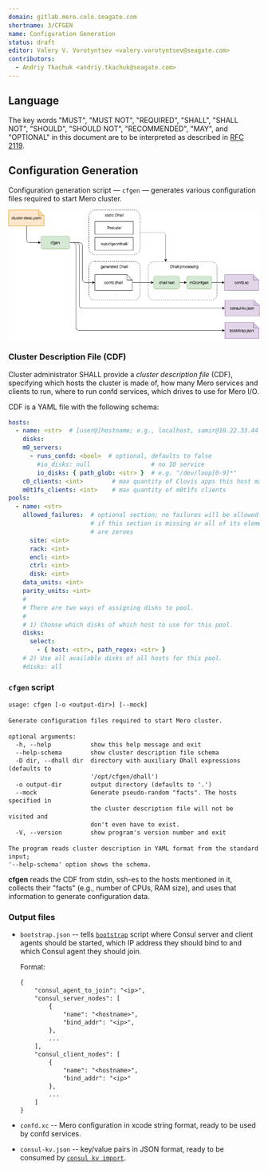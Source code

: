 ```yaml
---
domain: gitlab.mero.colo.seagate.com
shortname: 3/CFGEN
name: Configuration Generation
status: draft
editor: Valery V. Vorotyntsev <valery.vorotyntsev@seagate.com>
contributors:
  - Andriy Tkachuk <andriy.tkachuk@seagate.com>
---
```


## Language

The key words "MUST", "MUST NOT", "REQUIRED", "SHALL", "SHALL NOT",
"SHOULD", "SHOULD NOT", "RECOMMENDED", "MAY", and "OPTIONAL" in this
document are to be interpreted as described in
[RFC 2119](https://tools.ietf.org/html/rfc2119).

## Configuration Generation

Configuration generation script &mdash; `cfgen` &mdash; generates
various configuration files required to start Mero cluster.

![cfgen](cfgen.png)

### Cluster Description File (CDF)

Cluster administrator SHALL provide a _cluster description file_ (CDF),
specifying which hosts the cluster is made of, how many Mero services
and clients to run, where to run confd services, which drives to use
for Mero I/O.

CDF is a YAML file with the following schema:
```yaml
hosts:
  - name: <str>  # [user@]hostname; e.g., localhost, samir@10.22.33.44
    disks:
    m0_servers:
      - runs_confd: <bool>  # optional, defaults to false
        #io_disks: null                 # no IO service
        io_disks: { path_glob: <str> }  # e.g. "/dev/loop[0-9]*"
    c0_clients: <int>        # max quantity of Clovis apps this host may have
    m0t1fs_clients: <int>    # max quantity of m0t1fs clients
pools:
  - name: <str>
    allowed_failures:  # optional section; no failures will be allowed
                       # if this section is missing or all of its elements
                       # are zeroes
      site: <int>
      rack: <int>
      encl: <int>
      ctrl: <int>
      disk: <int>
    data_units: <int>
    parity_units: <int>
    #
    # There are two ways of assigning disks to pool.
    #
    # 1) Choose which disks of which host to use for this pool.
    disks:
      select:
        - { host: <str>, path_regex: <str> }
    # 2) Use all available disks of all hosts for this pool.
    #disks: all
```

### `cfgen` script

```
usage: cfgen [-o <output-dir>] [--mock]

Generate configuration files required to start Mero cluster.

optional arguments:
  -h, --help           show this help message and exit
  --help-schema        show cluster description file schema
  -D dir, --dhall dir  directory with auxiliary Dhall expressions (defaults to
                       '/opt/cfgen/dhall')
  -o output-dir        output directory (defaults to '.')
  --mock               Generate pseudo-random "facts". The hosts specified in
                       the cluster description file will not be visited and
                       don't even have to exist.
  -V, --version        show program's version number and exit

The program reads cluster description in YAML format from the standard input;
'--help-schema' option shows the schema.
```

**cfgen** reads the CDF from stdin, ssh-es to the hosts mentioned in it,
collects their "facts" (e.g., number of CPUs, RAM size), and uses that
information to generate configuration data.

### Output files

  * `bootstrap.json` -- tells [`bootstrap`](rfc/6/README.md) script
    where Consul server and client agents should be started, which
    IP address they should bind to and which Consul agent they should join.

    Format:
    ```
    {
        "consul_agent_to_join": "<ip>",
        "consul_server_nodes": [
            {
                "name": "<hostname>",
                "bind_addr": "<ip>",
            },
            ...
        ],
        "consul_client_nodes": [
            {
                "name": "<hostname>",
                "bind_addr": "<ip>"
            },
            ...
        ]
    }
    ```

  * `confd.xc` -- Mero configuration in xcode string format, ready to
    be used by confd services.

  * `consul-kv.json` -- key/value pairs in JSON format, ready to be
    consumed by
    [`consul kv import`](https://www.consul.io/docs/commands/kv/import.html).
